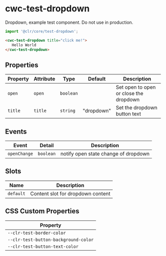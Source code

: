 # cwc-test-dropdown

Dropdown, example test component. Do not use in production.

```typescript
import '@clr/core/test-dropdown';
```

```html
<cwc-test-dropdown title="click me!">
   Hello World
</cwc-test-dropdown>
```

## Properties

| Property | Attribute | Type      | Default    | Description                            |
|----------|-----------|-----------|------------|----------------------------------------|
| `open`   | `open`    | `boolean` |            | Set open to open or close the dropdown |
| `title`  | `title`   | `string`  | "dropdown" | Set the dropdown button text           |

## Events

| Event        | Detail    | Description                          |
|--------------|-----------|--------------------------------------|
| `openChange` | `boolean` | notify open state change of dropdown |

## Slots

| Name      | Description                       |
|-----------|-----------------------------------|
| `default` | Content slot for dropdown content |

## CSS Custom Properties

| Property                             |
|--------------------------------------|
| `--clr-test-border-color`            |
| `--clr-test-button-background-color` |
| `--clr-test-button-text-color`       |
